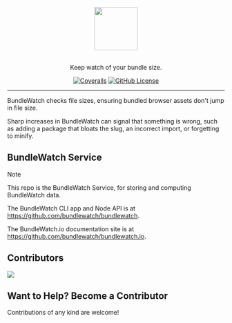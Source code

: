 <div align="center">
  <a href="http://bundlewatch.io">
    <img src="https://cdn.rawgit.com/bundlewatch/bundlewatch.io/master/docs/_assets/logo-large.svg" height="100px">
  </a>
  <br>
  <br>

Keep watch of your bundle size.

[![Coveralls](https://coveralls.io/repos/github/bundlewatch/service/badge.svg?branch=master)](https://coveralls.io/github/bundlewatch/service?branch=master)
[![GitHub License](https://img.shields.io/badge/license-MIT-blue.svg)](https://github.com/bundlewatch/service/blob/master/LICENSE)

</div>

<hr />

BundleWatch checks file sizes, ensuring bundled browser assets don't jump in file size.

Sharp increases in BundleWatch can signal that something is wrong, such as adding a package that bloats the slug, an incorrect import, or forgetting to minify.

## BundleWatch Service

> [!NOTE]
> This repo is the BundleWatch Service, for storing and computing BundleWatch data.
>
> The BundleWatch CLI app and Node API is at https://github.com/bundlewatch/bundlewatch.
>
> The BundleWatch.io documentation site is at https://github.com/bundlewatch/bundlewatch.io.

## Contributors

<a href="https://github.com/bundlewatch/bundlewatch/graphs/contributors">
  <img src="https://contrib.rocks/image?repo=bundlewatch/service" />
</a>

## Want to Help? Become a Contributor

Contributions of any kind are welcome!

